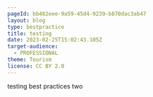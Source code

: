 ```yaml
---
pageId: bb482eee-9a59-45d4-9239-b870dac3ab47
layout: blog
type: bestpractice
title: testing
date: 2023-02-25T15:02:43.105Z
target-audience:
  - PROFESSIONAL
theme: Tourism
license: CC BY 2.0
---
```

testing best practices two